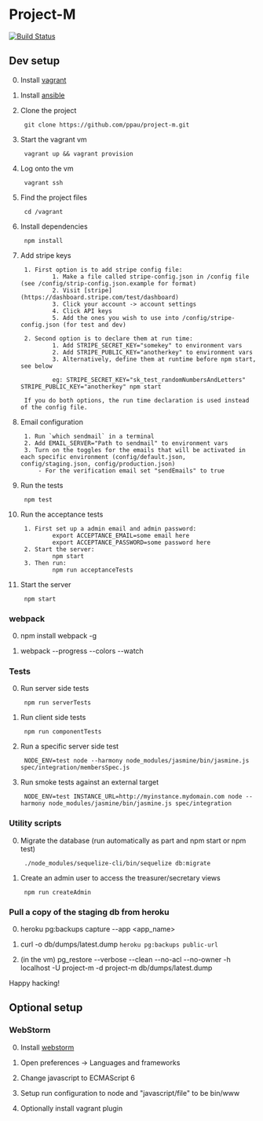 # Project-M

[![Build Status](https://snap-ci.com/ppau/project-m/branch/master/build_image)](https://snap-ci.com/ppau/project-m/branch/master)

## Dev setup

0. Install [vagrant](https://www.vagrantup.com/downloads.html)
0. Install [ansible](https://docs.ansible.com/ansible/intro_installation.html)
0. Clone the project

        git clone https://github.com/ppau/project-m.git

0. Start the vagrant vm

        vagrant up && vagrant provision

0. Log onto the vm

        vagrant ssh

0. Find the project files

        cd /vagrant

0. Install dependencies

        npm install

0. Add stripe keys

        1. First option is to add stripe config file:
                1. Make a file called stripe-config.json in /config file (see /config/strip-config.json.example for format)
                2. Visit [stripe](https://dashboard.stripe.com/test/dashboard)
                3. Click your account -> account settings
                4. Click API keys
                5. Add the ones you wish to use into /config/stripe-config.json (for test and dev)

        2. Second option is to declare them at run time:
                1. Add STRIPE_SECRET_KEY="somekey" to environment vars
                2. Add STRIPE_PUBLIC_KEY="anotherkey" to environment vars
                3. Alternatively, define them at runtime before npm start, see below

                eg: STRIPE_SECRET_KEY="sk_test_randomNumbersAndLetters" STRIPE_PUBLIC_KEY="anotherkey" npm start

        If you do both options, the run time declaration is used instead of the config file.

0. Email configuration

        1. Run `which sendmail` in a terminal
        2. Add EMAIL_SERVER="Path to sendmail" to environment vars
        3. Turn on the toggles for the emails that will be activated in each specific environment (config/default.json, config/staging.json, config/production.json)
            - For the verification email set "sendEmails" to true

0. Run the tests

        npm test

0. Run the acceptance tests

        1. First set up a admin email and admin password:
                export ACCEPTANCE_EMAIL=some email here
                export ACCEPTANCE_PASSWORD=some password here
        2. Start the server:
                npm start
        3. Then run:
                npm run acceptanceTests

0. Start the server

        npm start

### webpack

0. npm install webpack -g

0. webpack --progress --colors --watch

### Tests

0. Run server side tests

        npm run serverTests

0. Run client side tests

        npm run componentTests

0. Run a specific server side test

        NODE_ENV=test node --harmony node_modules/jasmine/bin/jasmine.js spec/integration/membersSpec.js

0. Run smoke tests against an external target

        NODE_ENV=test INSTANCE_URL=http://myinstance.mydomain.com node --harmony node_modules/jasmine/bin/jasmine.js spec/integration

### Utility scripts

0. Migrate the database (run automatically as part and npm start or npm test)

        ./node_modules/sequelize-cli/bin/sequelize db:migrate

0. Create an admin user to access the treasurer/secretary views

        npm run createAdmin

### Pull a copy of the staging db from heroku

0. heroku pg:backups capture --app <app_name>

0. curl -o db/dumps/latest.dump `heroku pg:backups public-url`

0. (in the vm) pg_restore --verbose --clean --no-acl --no-owner -h localhost -U project-m -d project-m db/dumps/latest.dump

Happy hacking!

## Optional setup

### WebStorm

0. Install [webstorm](https://www.jetbrains.com/webstorm/download/)

0. Open preferences -> Languages and frameworks

0. Change javascript to ECMAScript 6

0. Setup run configuration to node and "javascript/file" to be bin/www

0. Optionally install vagrant plugin
